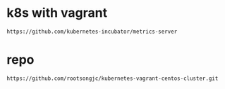 # k8s with vagrant

```txt
https://github.com/kubernetes-incubator/metrics-server
```

# repo

```txt
https://github.com/rootsongjc/kubernetes-vagrant-centos-cluster.git
```
